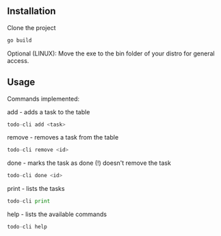 ## Installation

Clone the project

```bash
go build
```

Optional (LINUX):
Move the exe to the bin folder of your distro for general access.

## Usage

Commands implemented:

add - adds a task to the table

```go
todo-cli add <task>
```

remove - removes a task from the table

```go
todo-cli remove <id>
```

done - marks the task as done
(!) doesn't remove the task

```go
todo-cli done <id>
```

print - lists the tasks

```go
todo-cli print
```

help - lists the available commands

```go
todo-cli help
```
